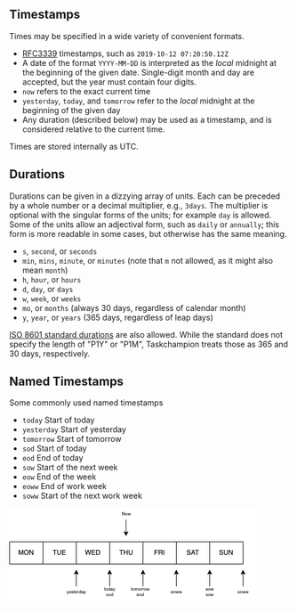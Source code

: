 ## Timestamps

Times may be specified in a wide variety of convenient formats.

 * [RFC3339](https://datatracker.ietf.org/doc/html/rfc3339) timestamps, such as `2019-10-12 07:20:50.12Z`
 * A date of the format `YYYY-MM-DD` is interpreted as the _local_ midnight at the beginning of the given date.
   Single-digit month and day are accepted, but the year must contain four digits.
 * `now` refers to the exact current time
 * `yesterday`, `today`, and `tomorrow` refer to the _local_ midnight at the beginning of the given day
 * Any duration (described below) may be used as a timestamp, and is considered relative to the current time.

Times are stored internally as UTC.

## Durations

Durations can be given in a dizzying array of units.
Each can be preceded by a whole number or a decimal multiplier, e.g., `3days`.
The multiplier is optional with the singular forms of the units; for example `day` is allowed.
Some of the units allow an adjectival form, such as `daily` or `annually`; this form is more readable in some cases, but otherwise has the same meaning.

 * `s`, `second`, or `seconds`
 * `min`, `mins`, `minute`, or `minutes` (note that `m` not allowed, as it might also mean `month`)
 * `h`, `hour`, or `hours`
 * `d`, `day`, or `days`
 * `w`, `week`, or `weeks`
 * `mo`, or `months` (always 30 days, regardless of calendar month)
 * `y`, `year`, or `years` (365 days, regardless of leap days)

[ISO 8601 standard durations](https://en.wikipedia.org/wiki/ISO_8601#Durations) are also allowed.
While the standard does not specify the length of "P1Y" or "P1M", Taskchampion treats those as 365 and 30 days, respectively.


## Named Timestamps

Some commonly used named timestamps

 * `today` Start of today
 * `yesterday` Start of yesterday
 * `tomorrow` Start of tomorrow
 * `sod` Start of today
 * `eod` End of today
 * `sow` Start of the next week
 * `eow` End of the week
 * `eoww` End of work week
 * `soww` Start of the next work week


![named timestamp](images/name_timestamp.png)
